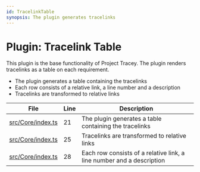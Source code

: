 ```yaml
---
id: TracelinkTable
synopsis: The plugin generates tracelinks
---
```


# Plugin: Tracelink Table

This plugin is the base functionality of Project Tracey. The plugin renders tracelinks as a table on each requirement.

-   The plugin generates a table containing the tracelinks
-   Each row consists of a relative link, a line number and a description
-   Tracelinks are transformed to relative links

<div class="tracey tracey-plugin-tracelinktable">

| File                                                  | Line | Description                                                           |
| ----------------------------------------------------- | ---- | --------------------------------------------------------------------- |
| [src/Core/index.ts](index.ts#L21 "src/Core/index.ts") | 21   | The plugin generates a table containing the tracelinks                |
| [src/Core/index.ts](index.ts#L25 "src/Core/index.ts") | 25   | Tracelinks are transformed to relative links                          |
| [src/Core/index.ts](index.ts#L28 "src/Core/index.ts") | 28   | Each row consists of a relative link, a line number and a description |

</div>
